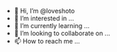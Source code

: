 - 👋 Hi, I’m @loveshoto
- 👀 I’m interested in ...
- 🌱 I’m currently learning ...
- 💞️ I’m looking to collaborate on ...
- 📫 How to reach me ...

<!---
loveshoto/loveshoto is a ✨ special ✨ repository because its `README.md` (this file) appears on your GitHub profile.
You can click the Preview link to take a look at your changes.
--->
